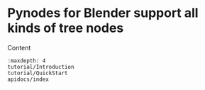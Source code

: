 # Pynodes for Blender support all kinds of tree nodes

Content

```{toctree}
:maxdepth: 4
tutorial/Introduction
tutorial/QuickStart
apidocs/index
```